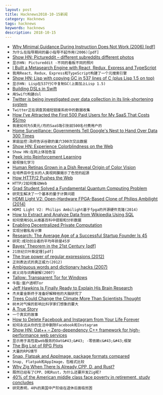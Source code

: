 ```yaml
---
layout: post
title: Hacknews2018-10-15新闻
category: Hacknews
tags: hacknews
keywords: hacknews
description: 2018-10-15
---
```




- [Why Minimal Guidance During Instruction Does Not Work (2006) [pdf]](http://www.cogtech.usc.edu/publications/kirschner_Sweller_Clark.pdf)
- `为什么在指导期间的最小指导不起作用(2006)[pdf]`
- [Show HN: Pictureddit – different subreddits different photos](https://pictureddit.com/)
- `显示HN: Pictureddit -不同的看板不同的照片`
- [I Built a Metasearch Engine with React, Redux, Express and TypeScript](https://github.com/JoshuaScript/spresso-search)
- `我用React、Redux、Express和TypeScript构建了一个元搜索引擎`
- [Show HN: Lisp with copying GC in 537 lines of C (plus Lisp 1.5 on top)](https://github.com/krig/LISP)
- `显示HN: Lisp在537行C中复制GC(上面加上Lisp 1.5)`
- [Building DSLs in Swift](https://www.swiftbysundell.com/posts/building-dsls-in-swift)
- `用Swift构建dsl`
- [Twitter is being investigated over data collection in its link-shortening system](https://theblogroom.com/twitter-being-investigated-collection-data-link-shortening-system/)
- `Twitter正在调查其缩短链接系统中的数据收集`
- [How I’ve Attracted the First 500 Paid Users for My SaaS That Costs $5/mo](https://blog.inkdrop.info/how-ive-attracted-the-first-500-paid-users-for-my-saas-that-costs-5-mo-7a5b94b8e820)
- `我是如何为5美元/月的SaaS吸引到前500名付费用户的`
- [Home Surveillance: Governments Tell Google&#39;s Nest to Hand Over Data 300 Times](https://www.forbes.com/sites/thomasbrewster/2018/10/13/smart-home-surveillance-governments-tell-googles-nest-to-hand-over-data-300-times/amp/)
- `家庭监控:政府告诉谷歌的巢穴300次交出数据`
- [Show HN: Experience Colorblindness on the Web](https://github.com/oftheheadland/Colorblindly)
- `Show HN:在网上体验色盲`
- [Peek into Reinforcement Learning](https://lilianweng.github.io/lil-log/2018/02/19/a-long-peek-into-reinforcement-learning.html#sarsa-on-policy-td-control)
- `窥视强化学习`
- [Human Retinas Grown in a Dish Reveal Origin of Color Vision](https://www.npr.org/sections/health-shots/2018/10/11/656560767/human-retinas-grown-in-a-dish-reveal-origin-of-color-vision)
- `在培养皿中生长的人类视网膜揭示了色觉的起源`
- [How HTTP/2 Pushes the Web](https://push.netray.io/)
- `HTTP/2如何推动Web`
- [Grad Student Solved a Fundamental Quantum Computing Problem](https://www.wired.com/story/a-grad-student-solved-a-fundamental-quantum-computing-problem/)
- `研究生解决了一个基本的量子计算问题`
- [HDMI Light V2: Open-Hardware FPGA-Based Clone of Philips Ambilight (2014)](http://hacks.esar.org.uk/hdmi-light-v2/)
- `HDMI Light V2: Philips Ambilight基于fpga的开源硬件克隆(2014)`
- [How to Extract and Analyze Data from Wikipedia Using SQL](https://www.mixnode.com/tutorials/how-to-extract-and-analyze-data-from-wikipedia)
- `如何使用SQL从维基百科中提取和分析数据`
- [Enabling Decentralized Private Computation](https://eprint.iacr.org/2018/962)
- `实现分散私有计算`
- [Research: The Average Age of a Successful Startup Founder Is 45](https://hbr.org/2018/07/research-the-average-age-of-a-successful-startup-founder-is-45)
- `研究:成功创业者的平均年龄是45岁`
- [Bayes’ Theorem in the 21st Century [pdf]](http://web.ipac.caltech.edu/staff/fmasci/home/astro_refs/Science-2013-Efron.pdf)
- `21世纪贝叶斯定理[pdf]`
- [The true power of regular expressions (2012)](https://nikic.github.io/2012/06/15/The-true-power-of-regular-expressions.html)
- `正则表达式的真正威力(2012)`
- [Ambiguous words and dictionary hacks (2007)](https://blog.plover.com/lang/ambiguous.html)
- `歧义词与词典破解(2007)`
- [Tallow: Transparent Tor for Windows](https://www.reqrypt.org/tallow.html)
- `牛脂:窗户透明Tor`
- [Jeff Hawkins Is Finally Ready to Explain His Brain Research](https://www.nytimes.com/2018/10/14/technology/jeff-hawkins-brain-research.html)
- `杰夫霍金斯终于准备好解释他的大脑研究了`
- [Trees Could Change the Climate More Than Scientists Thought](https://www.theatlantic.com/science/archive/2018/10/how-forests-affect-climate-change/572770/?single_page=true)
- `树木对气候的影响比科学家们想象的要大`
- [A True Story](https://en.wikipedia.org/wiki/A_True_Story)
- `一个真实的故事`
- [How to Delete Facebook and Instagram from Your Life Forever](https://www.nytimes.com/2018/10/10/technology/personaltech/how-to-delete-facebook-instagram-account.html)
- `如何永远从你的生活中删除Facebook和Instagram`
- [Show HN: Oat&#43;&#43; – Zero-dependency C&#43;&#43; framework for high-performance web services](https://github.com/oatpp/oatpp)
- `显示用于高性能web服务的Oat&#43;&#43; -零依赖c&#43;&#43;框架`
- [The Big List of RPG Plots](https://rolltop-indigo.blogspot.com/2018/10/the-big-list-of-rpg-plots.html)
- `大量的RPG情节`
- [Snap, Flatpak and AppImage, package formats compared](https://verummeum.com/blog/2018/10/14/portable-package-formats/)
- `Snap, Flatpak和AppImage，包格式比较`
- [Why Zig When There Is Already CPP, D, and Rust?](https://github.com/ziglang/zig/wiki/Why-Zig-When-There-is-Already-CPP,-D,-and-Rust%3F)
- `既然已经有了CPP、D和Rust，为什么还要开发Zig呢?`
- [40% of the American middle class face poverty in retirement, study concludes](https://www.cnbc.com/2018/10/12/40percent-of-american-middle-class-face-poverty-in-retirement-study-says.html)
- `研究表明，40%的美国中产阶级在退休后面临贫困`

